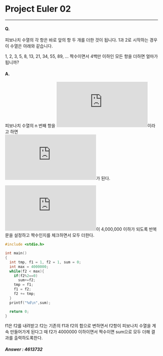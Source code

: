 


# Project Euler 02
---
#### Q.   
피보나치 수열의 각 항은 바로 앞의 항 두 개를 더한 것이 됩니다. 1과 2로 시작하는 경우 이 수열은 아래와 같습니다.

1, 2, 3, 5, 8, 13, 21, 34, 55, 89, ...
짝수이면서 4백만 이하인 모든 항을 더하면 얼마가 됩니까?

#### A.
피보나치 수열의 n 번째 항을 ![](https://latex.codecogs.com/gif.latex?f(n))이라고 하면  
![](https://latex.codecogs.com/gif.latex?f(n)&space;=&space;f(n-1)&plus;f(n-2))가 된다.  

![](https://latex.codecogs.com/gif.latex?f(n))이 4,000,000 이하가 되도록 반복문을 설정하고 짝수인지를 체크하면서 모두 더한다.
```c
#include <stdio.h>

int main()
{
  int tmp, f1 = 1, f2 = 1, sum = 0;
  int max = 4000000;
  while(f2 < max){
    if(f2%2==0)
      sum+=f2;
    tmp = f1;
    f1 = f2;
    f2 += tmp;
  }
  printf("%d\n",sum);

  return 0;
}
```

f1은 f2를 내려받고 f2는 기존의 f1과 f2의 합으로 변하면서 f2항이 피보나치 수열을 계속 만들어가게 된다그 때 f2가 4000000 이하이면서 짝수이면 sum으로 모두 더해 결과를 출력하도록한다.
##### Answer : 4613732
